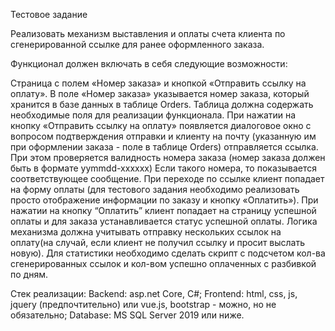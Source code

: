 Тестовое задание

Реализовать механизм выставления и оплаты счета клиента по сгенерированной ссылке для ранее оформленного заказа.

Функционал должен включать в себя следующие возможности:

Страница с полем «Номер заказа» и кнопкой «Отправить ссылку на оплату». В поле «Номер заказа» указывается номер заказа, который хранится в базе данных в таблице Orders. Таблица должна содержать необходимые поля для реализации функционала.
При нажатии на кнопку «Отправить ссылку на оплату» появляется диалоговое окно с вопросом подтверждения отправки и клиенту на почту (указанную им при оформлении заказа - поле в таблице Orders) отправляется ссылка. При этом проверяется валидность номера заказа (номер заказа должен быть в формате yymmdd-xxxxxx) Если такого номера, то показывается соответствующее сообщение.
При переходе по ссылке клиент попадает на форму оплаты (для тестового задания необходимо реализовать просто отображение информации по заказу и кнопку «Оплатить»).
При нажатии на кнопку “Оплатить” клиент попадает на страницу успешной оплаты и для заказа устанавливается статус успешной оплаты.
Логика механизма должна учитывать отправку нескольких ссылок на оплату(на случай, если клиент не получил ссылку и просит выслать новую).
Для статистики необходимо сделать скрипт с подсчетом кол-ва сгенерированных ссылок и кол-вом успешно оплаченных с разбивкой по дням.

Стек реализации:
Backend: asp.net Core, C#;
Frontend: html, css, js, jquery (предпочтительно) или vue.js, bootstrap - можно, но не обязательно;
Database: MS SQL Server 2019 или ниже.
